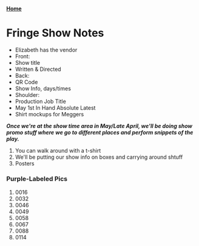 #### [Home](/index.md)

# Fringe Show Notes

- Elizabeth has the vendor
- Front:
- Show title
- Written & Directed
- Back:
- QR Code
- Show Info, days/times
- Shoulder:
- Production Job Title
- May 1st In Hand Absolute Latest
- Shirt mockups for Meggers

***Once we're at the show time area in May/Late April, we'll be doing show promo stuff where we go to different places and perform snippets of the play.***
1. You can walk around with a t-shirt
2. We'll be putting our show info on boxes and carrying around shtuff
3. Posters

### Purple-Labeled Pics
1. 0016
2. 0032
3. 0046
4. 0049
5. 0058
6. 0067
7. 0088
8. 0114

